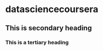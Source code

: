 datasciencecoursera
===================

## This is secondary heading 
### This is a tertiary heading
